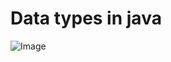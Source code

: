 # Data types in java

![Image](https://media.discordapp.net/attachments/732987654165233744/1050435789718298674/image.png?width=903&height=473)
